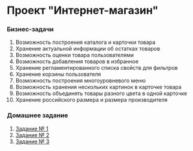 # Проект "Интернет-магазин"

### Бизнес-задачи
1. Возможность построения каталога и карточки товара
2. Хранение актуальной информации об остатках товаров
3. Возможность оценки товара пользователями
4. Возможность добавления товаров в избранное
5. Хранение регламентированного списка свойств для фильтров
6. Хранение корзины пользователя
7. Возможность построения многоуровневого меню
8. Возможность хранения нескольких картинок в карточке товара
9. Возможность объединять товары разного цвета в одной карточке
10. Хранение российского размера и размера производителя

### Домашнее задание
1. [Задание № 1](https://github.com/eshevarova/otus_shop/blob/master/task_1)
2. [Задание № 2](https://github.com/eshevarova/otus_shop/blob/master/task_2)
3. [Задание № 3](https://github.com/eshevarova/otus_shop/blob/master/task_3)
